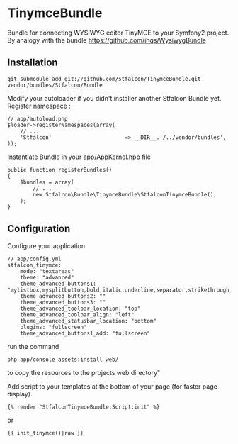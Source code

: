 # TinymceBundle

Bundle for connecting WYSIWYG editor TinyMCE to your Symfony2 project.
By analogy with the bundle https://github.com/ihqs/WysiwygBundle

## Installation

    git submodule add git://github.com/stfalcon/TinymceBundle.git vendor/bundles/Stfalcon/Bundle

Modify your autoloader if you didn't installer another Stfalcon Bundle yet.
Register namespace :

    // app/autoload.php
    $loader->registerNamespaces(array(
        // ...
        'Stfalcon'                       => __DIR__.'/../vendor/bundles',
    ));

Instantiate Bundle in your app/AppKernel.hpp file

    public function registerBundles()
    {
        $bundles = array(
            // ...
            new Stfalcon\Bundle\TinymceBundle\StfalconTinymceBundle(),
        );
    }

## Configuration

Configure your application

    // app/config.yml
    stfalcon_tinymce:
        mode: "textareas"
        theme: "advanced"
        theme_advanced_buttons1: "mylistbox,mysplitbutton,bold,italic,underline,separator,strikethrough,justifyleft,justifycenter,justifyright,justifyfull,bullist,numlist,undo,redo,link,unlink"
        theme_advanced_buttons2: ""
        theme_advanced_buttons3: ""
        theme_advanced_toolbar_location: "top"
        theme_advanced_toolbar_align: "left"
        theme_advanced_statusbar_location: "bottom"
        plugins: "fullscreen"
        theme_advanced_buttons1_add: "fullscreen"

run the command

    php app/console assets:install web/

to copy the resources to the projects web directory"

Add script to your templates at the bottom of your page (for faster page display).

    {% render "StfalconTinymceBundle:Script:init" %}

or

    {{ init_tinymce()|raw }}